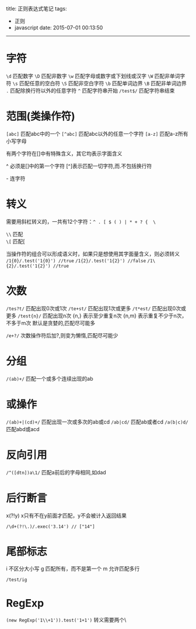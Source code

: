 title: 正则表达式笔记
tags:
  - 正则
  - javascript
date: 2015-07-01 00:13:50

---

# 字符
``\d`` 匹配数字
``\D`` 匹配非数字
``\w`` 匹配字母或数字或下划线或汉字
``\W`` 匹配非单词字符
``\s`` 匹配任意的空白符
``\S`` 匹配非空白字符
``\b`` 匹配单词边界
``\B`` 匹配非单词边界
``.`` 匹配除换行符以外的任意字符
``^`` 匹配字符串开始
``/test$/`` 匹配字符串结束 

# 范围(类操作符)
``[abc]`` 匹配abc中的一个
``[^abc]`` 匹配abc以外的任意一个字符
``[a-z]`` 匹配a-z所有小写字母

有两个字符在[]中有特殊含义，其它均表示字面含义

^ 必须是[]中的第一个字符
[^]表示匹配一切字符,而.不包括换行符

\- 连字符

# 转义
需要用斜杠转义的，一共有12个字符：``^ . [ $ ( ) | * + ? {  \ ``

``\\`` 匹配\
``\[`` 匹配[

当操作符的组合可以形成语义时，如果只是想使用其字面量含义，则必须转义
``/1{0}/.test('1{0}') //true``
``/1{2}/.test('1{2}') //false``
``/1\{2}/.test('1{2}') //true``

# 次数
``/tes?t/`` 匹配出现0次或1次
``/te+st/`` 匹配出现1次或更多
``/t*est/`` 匹配出现0次或更多
``/test{n}/`` 匹配出现n次
{n,} 表示至少重复n次
{n,m} 表示重复不少于n次，不多于m次
默认是贪婪的,匹配尽可能多

``/e+?/`` 次数操作符后加?,则变为懒惰,匹配尽可能少

# 分组
``/(ab)+/`` 匹配一个或多个连续出现的ab

# 或操作
``/(ab)+|(cd)+/`` 匹配出现一次或多次的ab或cd
``/ab|cd/`` 匹配ab或者cd
``/a(b|c)d/`` 匹配abd或acd

# 反向引用
``/^([dtn])a\1/`` 匹配a前后的字母相同,如dad

# 后行断言
x(?!y) x只有不在y前面才匹配，y不会被计入返回结果
```
/\d+(?!\.)/.exec('3.14') // ["14"]
```

# 尾部标志
i 不区分大小写
g 匹配所有，而不是第一个
m 允许匹配多行

```
/test/ig
```

# RegExp
``(new RegExp('1\\+1')).test('1+1')`` 转义需要两个\\